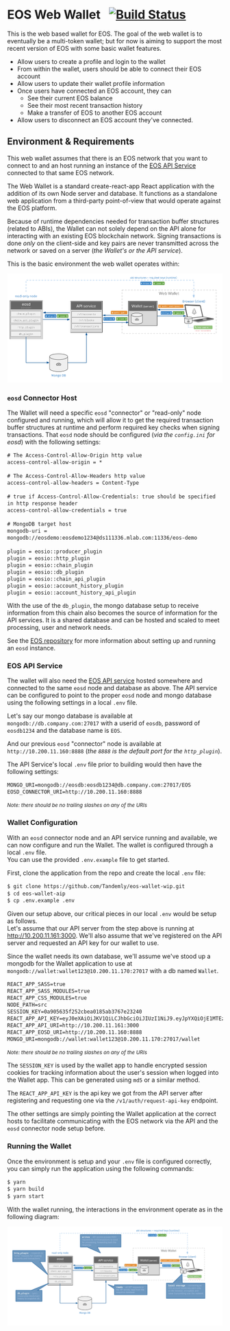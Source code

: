 # EOS Web Wallet &nbsp; [![Build Status](https://travis-ci.org/Tandemly/eos-web-wallet.svg?branch=develop)](https://travis-ci.org/Tandemly/eos-web-wallet)

This is the web based wallet for EOS. The goal of the web wallet is to eventually be a multi-token wallet; but for now
is aiming to support the most recent version of EOS with some basic wallet features.

* Allow users to create a profile and login to the wallet
* From within the wallet, users should be able to connect their EOS account
* Allow users to update their wallet profile information
* Once users have connected an EOS account, they can
    * See their current EOS balance
    * See their most recent transaction history
    * Make a transfer of EOS to another EOS account
* Allow users to disconnect an EOS account they've connected.

## Environment & Requirements
This web wallet assumes that there is an EOS network that you want to connect to and 
an host running an instance of the [EOS API Service](https://github.com/Tandemly/eos-api-service) connected to that same EOS network.


The Web Wallet is a standard create-react-app React application with the addition 
of its own Node server and database. It functions as a standalone web application 
from a third-party point-of-view that would operate against the EOS platform.

Because of runtime dependencies needed for transaction buffer structures (related to ABIs), 
the Wallet can not solely depend on the API alone for interacting with an existing EOS 
blockchain network.  Signing transactions is done *only* on the client-side and key pairs 
are never transmitted across the network or saved on a server (_the Wallet's or the API
service_).

This is the basic environment the web wallet operates within:

![Wallet Environment](docs/Web-Wallet-EOS-Basic-Diagram.png?raw=true "Wallet Environment")

### `eosd` Connector Host
The Wallet will need a specific `eosd` "connector" or "read-only" node configured and 
running, which will allow it to get the required transaction buffer structures at runtime 
and perform required key checks when signing transactions.  That `eosd` node should be configured (_via the `config.ini` for eosd_) with the following settings:

```
# The Access-Control-Allow-Origin http value
access-control-allow-origin = *

# The Access-Control-Allow-Headers http value
access-control-allow-headers = Content-Type

# true if Access-Control-Allow-Credentials: true should be specified in http response header
access-control-allow-credentials = true

# MongoDB target host
mongodb-uri = mongodb://eosdemo:eosdemo1234@ds111336.mlab.com:11336/eos-demo

plugin = eosio::producer_plugin
plugin = eosio::http_plugin
plugin = eosio::chain_plugin
plugin = eosio::db_plugin
plugin = eosio::chain_api_plugin
plugin = eosio::account_history_plugin
plugin = eosio::account_history_api_plugin
```
With the use of the `db_plugin`, the mongo database setup to receive information from 
this chain also becomes the source of information for the API services.  It is a shared 
database and can be hosted and scaled to meet processing, user and network needs.

See the [EOS repository](https://github.com/EOSIO/eos) for more information about setting up and running an `eosd` instance.

### EOS API Service
The wallet will also need the [EOS API service](https://github.com/Tandemly/eos-api-service) 
hosted somewhere and connected to the same `eosd` node and database as above. 
The API service can be configured to point to the proper `eosd` node and mongo database 
using the following settings in a local `.env` file. 

Let's say our mongo database is available at `mongodb://db.company.com:27017` with a 
userid of `eosdb`, password of `eosdb1234` and the database name is `EOS`. 

And our previous `eosd` "connector" node is available at `http://10.200.11.160:8888` 
(_the `8888` is the default port for the `http_plugin`_).

The API Service's local `.env` file prior to building would then have the 
following settings:

```
MONGO_URI=mongodb://eosdb:eosdb1234@db.company.com:27017/EOS
EOSD_CONNECTOR_URI=http://10.200.11.160:8888
```

<small>*Note: there should be no trailing slashes on any of the URIs*</small>

### Wallet Configuration
With an `eosd` connector node and an API service running and available, we can now 
configure and run the Wallet. The wallet is configured through a local `.env` file.  
You can use the provided `.env.example` file to get started. 

First, clone the application from the repo and create the local `.env` file:

```bash
$ git clone https://github.com/Tandemly/eos-wallet-wip.git
$ cd eos-wallet-aip
$ cp .env.example .env
```

Given our setup above, our critical pieces in our local `.env` would be setup as follows.  
Let's assume that our API server from the step above is running at http://10.200.11.161:3000. 
We'll also assume that we've registered on the API server and requested an API key for our wallet to use.

Since the wallet needs its own database, we'll assume we've stood up a mongodb for the Wallet application to use at `mongodb://wallet:wallet123@10.200.11.170:27017` with a db named `Wallet`.

```
REACT_APP_SASS=true
REACT_APP_SASS_MODULES=true
REACT_APP_CSS_MODULES=true
NODE_PATH=src
SESSION_KEY=0a905635f252cbea0185ab3767e23240
REACT_APP_API_KEY=eyJ0eXAiOiJKV1QiLCJhbGciOiJIUzI1NiJ9.eyJpYXQiOjE1MTEzMjg2NTMsInN1YiI6IjVhMTUwYjQ4ZTBhMjFiMGFlZjRhYmM1NSIsImp0aSI6IiQyYSQxMCRDeG5CRS9ONENUdUs0bUZENnl4Ui9Pc044UXlLUUhSSFBMS2Fhc2IybDkwbWFkelc1OVlhaSIsInJvbGVzIjpbInVzZXIiXX0.AEi5Q0Wi6lnuy4euUghBTQ6nsBeZIhEWl4ujXo11It0
REACT_APP_API_URI=http://10.200.11.161:3000
REACT_APP_EOSD_URI=http://10.200.11.160:8888
MONGO_URI=mongodb://wallet:wallet123@10.200.11.170:27017/wallet
```
<small>*Note: there should be no trailing slashes on any of the URIs*</small>

The `SESSION_KEY` is used by the wallet app to handle encrypted session cookies for tracking information about the user's session when logged into the Wallet app. This can be generated using `md5` or a similar method.

The `REACT_APP_API_KEY` is the api key we got from the API server after registering and requesting one via the `/v1/auth/request-api-key` endpoint.

The other settings are simply pointing the Wallet application at the correct hosts to facilitate communicating with the EOS network via the API and the `eosd` connector node setup before.

### Running the Wallet
Once the environment is setup and your `.env` file is configured correctly, you can simply run the application using the following commands:

```bash
$ yarn 
$ yarn build
$ yarn start
```

With the wallet running, the interactions in the environment operate as in the following diagram:

![Wallet Annotated](docs/Web-Wallet-EOS-Annotated-Diagram.png?raw=true)
